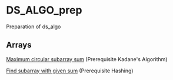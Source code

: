 # DS_ALGO_prep
Preparation of ds_algo
## Arrays
<a href="https://www.geeksforgeeks.org/maximum-contiguous-circular-sum/">Maximum circular subarray sum</a> (Prerequisite Kadane's Algorithm)

<a href="https://www.geeksforgeeks.org/find-subarray-with-given-sum/">Find subarray with given sum</a> (Prerequisite Hashing) 
